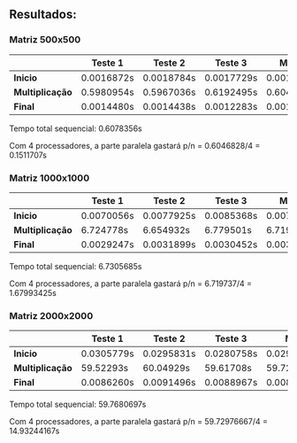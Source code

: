 ## Resultados:
### Matriz 500x500
| | Teste 1 | Teste 2 | Teste 3 | Média |
|---|---|---|---|---|
| **Inicio**        | 0.0016872s | 0.0018784s | 0.0017729s | 0.0017795s |
| **Multiplicação** | 0.5980954s | 0.5967036s | 0.6192495s | 0.6046828s |
| **Final**         | 0.0014480s | 0.0014438s | 0.0012283s | 0.0013733s |

Tempo total sequencial: 0.6078356s

Com 4 processadores, a parte paralela gastará p/n = 0.6046828/4 = 0.1511707s

### Matriz 1000x1000
| | Teste 1 | Teste 2 | Teste 3 | Média |
|---|---|---|---|---|
| **Inicio**        | 0.0070056s | 0.0077925s | 0.0085368s | 0.0077783s |
| **Multiplicação** | 6.724778s  | 6.654932s  | 6.779501s  | 6.719737s |
| **Final**         | 0.0029247s | 0.0031899s | 0.0030452s | 0.0030532s|

Tempo total sequencial: 6.7305685s

Com 4 processadores, a parte paralela gastará p/n = 6.719737/4 = 1.67993425s

### Matriz 2000x2000
| | Teste 1 | Teste 2 | Teste 3 | Média |
|---|---|---|---|---|
| **Inicio**        | 0.0305779s | 0.0295831s | 0.0280758s | 0.029412266s |
| **Multiplicação** | 59.52293s  | 60.04929s  | 59.61708s  | 59.72976667s |
| **Final**         | 0.0086260s | 0.0091496s | 0.0088967s | 0.008890766s |

Tempo total sequencial: 59.7680697s

Com 4 processadores, a parte paralela gastará p/n = 59.72976667/4 = 14.93244167s
